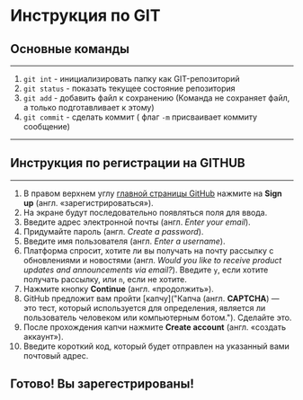 # Инструкция по GIT

## Основные команды
---

1. `git int` - инициализировать папку как GIT-репозиторий
1. `git status` - показать текущее состояние репозитория
1. `git add` - добавить файл к сохранению (Команда не сохраняет файл, а только подготавливает к этому)
1. `git commit` - сделать коммит ( флаг `-m` присваивает коммиту сообщение)
---

## **Инструкция по регистрации на GITHUB**
---
1. В правом верхнем углу [главной страницы GitHub](https://github.com) 
   нажмите на **Sign up** (англ. «зарегистрироваться»).
1. На экране будут последовательно появляться поля для ввода.
 1. Введите адрес электронной почты (англ. *Enter your email*).  
 1. Придумайте пароль (англ. *Create a password*).  
 1. Введите имя пользователя (англ. *Enter a username*).  
1. Платформа спросит, хотите ли вы получать на почту рассылку с 
   обновлениями и новостями (англ. *Would you like to receive product updates and announcements via email?*). 
   Введите `y`, если хотите получать рассылку, или `n`, если не хотите. 
1. Нажмите кнопку **Continue** (англ. «продолжить»).
1. GitHub предложит вам пройти [капчу]("Капча (англ. **CAPTCHA**) — это тест, который используется для определения, является ли пользователь человеком или компьютерным ботом."). Сделайте это.
1. После прохождения капчи нажмите **Create account** (англ. «создать аккаунт»).
1. Введите короткий код, который будет отправлен на указанный вами почтовый адрес.

Готово! Вы зарегестрированы!
---